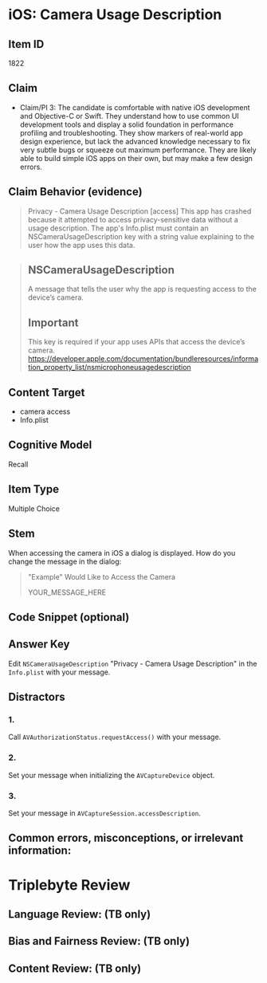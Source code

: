 # iOS: Camera Usage Description


## Item ID
1822

## Claim
-   Claim/PI 3: The candidate is comfortable with native iOS development and Objective-C or Swift. They understand how to use common UI development tools and display a solid foundation in performance profiling and troubleshooting. They show markers of real-world app design experience, but lack the advanced knowledge necessary to fix very subtle bugs or squeeze out maximum performance. They are likely able to build simple iOS apps on their own, but may make a few design errors.


## Claim Behavior (evidence)

> Privacy - Camera Usage Description
> [access] This app has crashed because it attempted to access privacy-sensitive data without a usage description.  The app's Info.plist must contain an NSCameraUsageDescription key with a string value explaining to the user how the app uses this data.

> ## NSCameraUsageDescription
> A message that tells the user why the app is requesting access to the device’s camera.
> ## Important
> This key is required if your app uses APIs that access the device’s camera.
> https://developer.apple.com/documentation/bundleresources/information_property_list/nsmicrophoneusagedescription


## Content Target
* camera access
* Info.plist


## Cognitive Model
Recall


## Item Type
Multiple Choice


## Stem
When accessing the camera in iOS a dialog is displayed.
How do you change the message in the dialog:

> "Example" Would Like to Access the Camera
>
> YOUR_MESSAGE_HERE

## Code Snippet (optional)



## Answer Key
Edit `NSCameraUsageDescription` "Privacy - Camera Usage Description" in the `Info.plist` with your message.


## Distractors
### 1.
Call `AVAuthorizationStatus.requestAccess()` with your message.


### 2.
Set your message when initializing the `AVCaptureDevice` object.


### 3.
Set your message in `AVCaptureSession.accessDescription`.


## Common errors, misconceptions, or irrelevant information:



# Triplebyte Review


## Language Review: (TB only)


## Bias and Fairness Review: (TB only)


## Content Review: (TB only)

